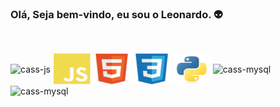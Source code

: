 ### Olá, Seja bem-vindo, eu sou o Leonardo. 👽

##


##

<div style="display: inline_block"><br>

  <img align="center" alt="cass-js" height="50" width="60" src="https://cdn.jsdelivr.net/gh/devicons/devicon/icons/java/java-original.svg" />
  <img align="center" alt="Rafa-Js" height="50" width="60" src="https://raw.githubusercontent.com/devicons/devicon/master/icons/javascript/javascript-plain.svg">
  <img align="center" alt="Rafa-HTML" height="50" width="60" src="https://raw.githubusercontent.com/devicons/devicon/master/icons/html5/html5-original.svg">
  <img align="center" alt="Rafa-CSS" height="50" width="60" src="https://raw.githubusercontent.com/devicons/devicon/master/icons/css3/css3-original.svg"> 
  <img align="center" alt="Rafa-Python" height="50" width="60" src="https://raw.githubusercontent.com/devicons/devicon/master/icons/python/python-original.svg">
  <link rel="stylesheet" href="https://cdn.jsdelivr.net/gh/devicons/devicon@v2.15.1/devicon.min.css">
  <img align="center" alt="cass-mysql" height="50" width="60" src="https://cdn.jsdelivr.net/gh/devicons/devicon/icons/mysql/mysql-original-wordmark.svg" />
 <img align="center" alt="cass-mysql" height="50" width="60" src="https://cdn.jsdelivr.net/gh/devicons/devicon/icons/mysql/mysql-original-wordmark.svg" /> 
</div>

##




